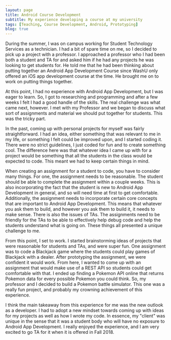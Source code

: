 ```yaml
---
layout: page
title: Android Course Development
subtitle: My experience developing a course at my university 
tags: [Teaching, Course Development, Android, Prototyping]
blog: true
---
```


During the summer, I was on campus working for Student Technology Services as a technician. I had a bit of spare time on me, so I decided to pick up a project with a professor. I approached a professor who I had been both a student and TA for and asked him if he had any projects he was looking to get students for. He told me that he had been thinking about putting together an Android App Development Course since WashU only offered an iOS app development course at the time. He brought me on to work on putting things together. 

At this point, I had no experience with Android App Development, but I was eager to learn. So, I got to researching and programming and after a few weeks I felt I had a good handle of the skills. The real challenge was what came next, however. I met with my Professor and we began to discuss what sort of assignments and material we should put together for students. This was the tricky part. 

In the past, coming up with personal projects for myself was fairly straightforward. I had an idea, either something that was relevant to me in my life, or something I felt could be improved upon, and I started coding it. There were no strict guidelines, I just coded for fun and to create something cool. The difference here was that whatever idea I came up with for a project would be something that all the students in the class would be expected to code. This meant we had to keep certain things in mind. 

When creating an assignment for a student to code, you have to consider many things. For one, the assignment needs to be reasonable. The student should be able to complete the assignment within a couple weeks. This is also incorporating the fact that the student is new to Android App Development in general, and so will need time at first to get comfortable. Additionally, the assignment needs to incorporate certain core concepts that are important to Android App Development. This means that whatever you ask them to build, and however you ask them to build it, it needs to make sense. There is also the issues of TAs. The assignments need to be friendly for the TAs to be able to effectively help debug code and help the students understand what is going on. These things all presented a unique challenge to me. 

From this point, I set to work. I started brainstorming ideas of projects that were reasonable for students and TAs, and were super fun. One assignment was to code a Blackjack game where the students could play games of Blackjack with a dealer. After prototyping the assignment, we were confident it would work. From here, I wanted to come up with an assignment that would make use of a REST API so students could get comfortable with that. I ended up finding a Pokemon API online that returns Pokemon data for every possible Pokemon you could think. So, my professor and I decided to build a Pokemon battle simulator. This one was a really fun project, and probably my crowning achievement of this experience. 

I think the main takeaway from this experience for me was the new outlook as a developer. I had to adopt a new mindset towards coming up with ideas for my projects as well as how I wrote my code. In essence, my "client" was unique in the sense that it was a student body who will have no exposure to Android App Development. I really enjoyed the experience, and I am very excited to go TA for it when it is offered in Fall 2018. 
